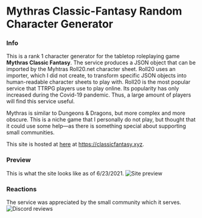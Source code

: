 # Mythras Classic-Fantasy Random Character Generator
### Info
This is a rank 1 character generator for the tabletop roleplaying game **Mythras Classic Fantasy**. The service produces a JSON object that can be imported by the Myhtras Roll20.net character sheet. Roll20 uses an importer, which I did not create, to transform specific JSON objects into human-readable character sheets to play with. Roll20 is the most popular service that TTRPG players use to play online. Its popularity has only increased during the Covid-19 pandemic. Thus, a large amount of players will find this service useful.

Mythras is similar to Dungeons & Dragons, but more complex and more obscure. This is a niche game that I personally do not play, but thought that it could use some help—as there is something special about supporting small communities.

This site is hosted at [here](https://classicfantasy.xyz) at https://classicfantasy.xyz.

### Preview
This is what the site looks like as of 6/23/2021.
![Site preview](https://i.imgur.com/IJQLj0D.png)

### Reactions
The service was appreciated by the small community which it serves.
![Discord reviews](https://i.imgur.com/OZO9oua.png)
